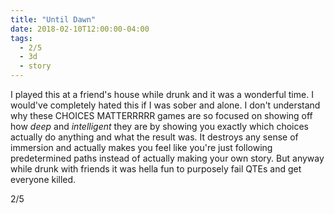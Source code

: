 ```yaml
---
title: "Until Dawn"
date: 2018-02-10T12:00:00-04:00
tags:
  - 2/5
  - 3d
  - story
---
```


I played this at a friend's house while drunk and it was a wonderful time. I would've completely hated this if I was sober and alone. I don't understand why these CHOICES MATTERRRRR games are so focused on showing off how _deep_ and _intelligent_ they are by showing you exactly which choices actually do anything and what the result was. It destroys any sense of immersion and actually makes you feel like you're just following predetermined paths instead of actually making your own story. But anyway while drunk with friends it was hella fun to purposely fail QTEs and get everyone killed.

2/5
